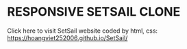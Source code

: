 # RESPONSIVE SETSAIL CLONE

Click here to visit SetSail website coded by html, css: https://hoangviet252006.github.io/SetSail/
